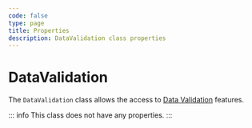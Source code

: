 ```yaml
---
code: false
type: page
title: Properties
description: DataValidation class properties
---
```


# DataValidation

The `DataValidation` class allows the access to [Data Validation](/core/2/guides/advanced/9-data-validation) features.

::: info
This class does not have any properties.
:::
